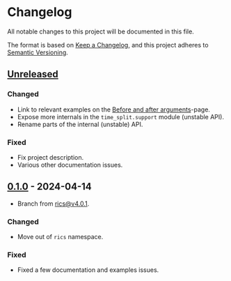 # Changelog

All notable changes to this project will be documented in this file.

The format is based on [Keep a Changelog](https://keepachangelog.com/en/1.0.0/),
and this project adheres to [Semantic Versioning](https://semver.org/spec/v2.0.0.html).

## [Unreleased]

### Changed
* Link to relevant examples on the
  [Before and after arguments](https://time-split.readthedocs.io/en/latest/guide/spans.html)-page.
* Expose more internals in the `time_split.support` module (unstable API).
* Rename parts of the internal (unstable) API.

### Fixed
* Fix project description.
* Various other documentation issues.

## [0.1.0] - 2024-04-14

* Branch from [rics@v4.0.1](https://github.com/rsundqvist/rics/blob/v4.0.1/CHANGELOG.md).

### Changed
* Move out of `rics` namespace.

### Fixed
* Fixed a few documentation and examples issues.

[Unreleased]: https://github.com/rsundqvist/time-split/compare/v0.1.0...HEAD
[0.1.0]: https://github.com/rsundqvist/time-split/compare/v0.0.0...v0.1.0
